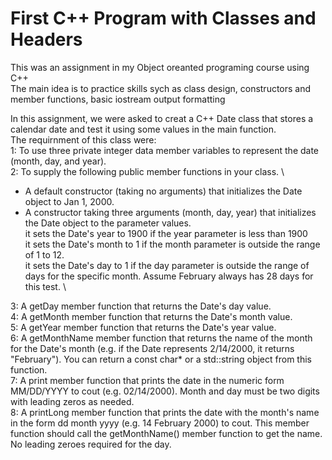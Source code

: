 # First C++ Program with Classes and Headers

This was an assignment in my Object oreanted programing course using C++\
The main idea is to practice skills sych as  class design, constructors and member functions, basic iostream output formatting 

In this assignment, we were asked to creat a C++ Date class that stores a calendar date and test it using some values in the main function.\
The requirnment of this class were: \
1: To use three private integer data member variables to represent the date (month, day, and year). \
2: To supply the following public member functions in your class. \
- A default constructor (taking no arguments) that initializes the Date object  to Jan 1, 2000.
- A constructor taking three arguments (month, day, year) that initializes the Date object to the parameter values. \
 it sets the Date's year to 1900 if the year parameter is less than 1900 \
 it sets the Date's month to 1 if the month parameter is outside the range of 1 to 12. \
 it sets the Date's day to 1 if the day parameter is outside the range of days for the specific month. Assume February always has 28 days for this test. \
 
3: A getDay member function that returns the Date's day value. \
4: A getMonth member function that returns the Date's month value. \
5: A getYear member function that returns the Date's year value. \
6: A getMonthName member function that returns the name of the month for the Date's month (e.g. if the Date represents 2/14/2000, it returns "February").  You can return a const char* or a std::string object from this function.\
7: A print member function that prints the date in the numeric form MM/DD/YYYY to cout (e.g. 02/14/2000). Month and day must be two digits with leading zeros as needed. \
8: A printLong member function that prints the date with the month's name in the form dd month yyyy (e.g. 14 February 2000) to cout. This member function should call the getMonthName() member function to get the name.  No leading zeroes required for the day.
